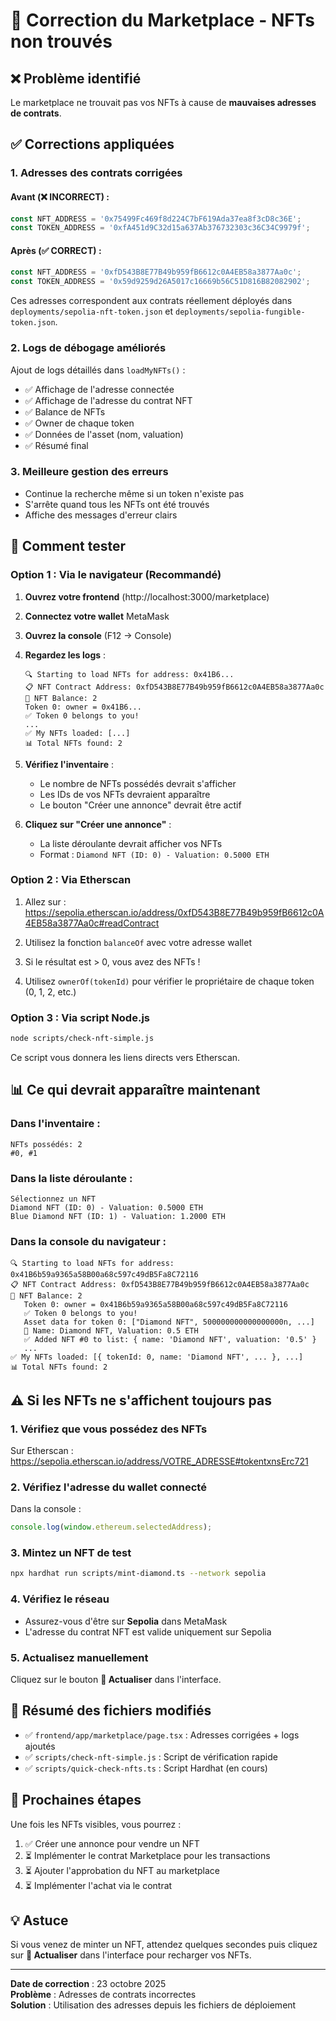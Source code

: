 # 🔧 Correction du Marketplace - NFTs non trouvés

## ❌ Problème identifié

Le marketplace ne trouvait pas vos NFTs à cause de **mauvaises adresses de contrats**.

## ✅ Corrections appliquées

### 1. **Adresses des contrats corrigées**

#### Avant (❌ INCORRECT) :
```typescript
const NFT_ADDRESS = '0x75499Fc469f8d224C7bF619Ada37ea8f3cD8c36E';
const TOKEN_ADDRESS = '0xfA451d9C32d15a637Ab376732303c36C34C9979f';
```

#### Après (✅ CORRECT) :
```typescript
const NFT_ADDRESS = '0xfD543B8E77B49b959fB6612c0A4EB58a3877Aa0c';
const TOKEN_ADDRESS = '0x59d9259d26A5017c16669b56C51D816B82082902';
```

Ces adresses correspondent aux contrats réellement déployés dans `deployments/sepolia-nft-token.json` et `deployments/sepolia-fungible-token.json`.

### 2. **Logs de débogage améliorés**

Ajout de logs détaillés dans `loadMyNFTs()` :
- ✅ Affichage de l'adresse connectée
- ✅ Affichage de l'adresse du contrat NFT
- ✅ Balance de NFTs
- ✅ Owner de chaque token
- ✅ Données de l'asset (nom, valuation)
- ✅ Résumé final

### 3. **Meilleure gestion des erreurs**

- Continue la recherche même si un token n'existe pas
- S'arrête quand tous les NFTs ont été trouvés
- Affiche des messages d'erreur clairs

## 🧪 Comment tester

### Option 1 : Via le navigateur (Recommandé)

1. **Ouvrez votre frontend** (http://localhost:3000/marketplace)
2. **Connectez votre wallet** MetaMask
3. **Ouvrez la console** (F12 → Console)
4. **Regardez les logs** :
   ```
   🔍 Starting to load NFTs for address: 0x41B6...
   📋 NFT Contract Address: 0xfD543B8E77B49b959fB6612c0A4EB58a3877Aa0c
   💎 NFT Balance: 2
   Token 0: owner = 0x41B6...
   ✅ Token 0 belongs to you!
   ...
   ✅ My NFTs loaded: [...]
   📊 Total NFTs found: 2
   ```

5. **Vérifiez l'inventaire** :
   - Le nombre de NFTs possédés devrait s'afficher
   - Les IDs de vos NFTs devraient apparaître
   - Le bouton "Créer une annonce" devrait être actif

6. **Cliquez sur "Créer une annonce"** :
   - La liste déroulante devrait afficher vos NFTs
   - Format : `Diamond NFT (ID: 0) - Valuation: 0.5000 ETH`

### Option 2 : Via Etherscan

1. Allez sur : https://sepolia.etherscan.io/address/0xfD543B8E77B49b959fB6612c0A4EB58a3877Aa0c#readContract

2. Utilisez la fonction `balanceOf` avec votre adresse wallet

3. Si le résultat est > 0, vous avez des NFTs !

4. Utilisez `ownerOf(tokenId)` pour vérifier le propriétaire de chaque token (0, 1, 2, etc.)

### Option 3 : Via script Node.js

```bash
node scripts/check-nft-simple.js
```

Ce script vous donnera les liens directs vers Etherscan.

## 📊 Ce qui devrait apparaître maintenant

### Dans l'inventaire :
```
NFTs possédés: 2
#0, #1
```

### Dans la liste déroulante :
```
Sélectionnez un NFT
Diamond NFT (ID: 0) - Valuation: 0.5000 ETH
Blue Diamond NFT (ID: 1) - Valuation: 1.2000 ETH
```

### Dans la console du navigateur :
```
🔍 Starting to load NFTs for address: 0x41B6b59a9365a58B00a68c597c49dB5Fa8C72116
📋 NFT Contract Address: 0xfD543B8E77B49b959fB6612c0A4EB58a3877Aa0c
💎 NFT Balance: 2
   Token 0: owner = 0x41B6b59a9365a58B00a68c597c49dB5Fa8C72116
   ✅ Token 0 belongs to you!
   Asset data for token 0: ["Diamond NFT", 500000000000000000n, ...]
   📝 Name: Diamond NFT, Valuation: 0.5 ETH
   ✅ Added NFT #0 to list: { name: 'Diamond NFT', valuation: '0.5' }
   ...
✅ My NFTs loaded: [{ tokenId: 0, name: 'Diamond NFT', ... }, ...]
📊 Total NFTs found: 2
```

## ⚠️ Si les NFTs ne s'affichent toujours pas

### 1. Vérifiez que vous possédez des NFTs

Sur Etherscan : https://sepolia.etherscan.io/address/VOTRE_ADRESSE#tokentxnsErc721

### 2. Vérifiez l'adresse du wallet connecté

Dans la console :
```javascript
console.log(window.ethereum.selectedAddress);
```

### 3. Mintez un NFT de test

```bash
npx hardhat run scripts/mint-diamond.ts --network sepolia
```

### 4. Vérifiez le réseau

- Assurez-vous d'être sur **Sepolia** dans MetaMask
- L'adresse du contrat NFT est valide uniquement sur Sepolia

### 5. Actualisez manuellement

Cliquez sur le bouton **🔄 Actualiser** dans l'interface.

## 🎯 Résumé des fichiers modifiés

- ✅ `frontend/app/marketplace/page.tsx` : Adresses corrigées + logs ajoutés
- ✅ `scripts/check-nft-simple.js` : Script de vérification rapide
- ✅ `scripts/quick-check-nfts.ts` : Script Hardhat (en cours)

## 🚀 Prochaines étapes

Une fois les NFTs visibles, vous pourrez :
1. ✅ Créer une annonce pour vendre un NFT
2. ⏳ Implémenter le contrat Marketplace pour les transactions
3. ⏳ Ajouter l'approbation du NFT au marketplace
4. ⏳ Implémenter l'achat via le contrat

## 💡 Astuce

Si vous venez de minter un NFT, attendez quelques secondes puis cliquez sur **🔄 Actualiser** dans l'interface pour recharger vos NFTs.

---

**Date de correction** : 23 octobre 2025  
**Problème** : Adresses de contrats incorrectes  
**Solution** : Utilisation des adresses depuis les fichiers de déploiement
